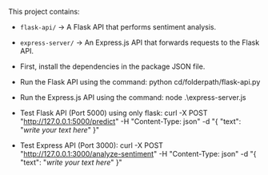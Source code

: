 This project contains:
- `flask-api/` → A Flask API that performs sentiment analysis.
- `express-server/` → An Express.js API that forwards requests to the Flask API.

- First, install the dependencies in the package JSON file.
- Run the Flask API using the command: python cd/folderpath/flask-api.py
- Run the Express.js API using the command: node .\express-server.js

- Test Flask API (Port 5000) using only flask: curl -X POST "http://127.0.0.1:5000/predict" -H "Content-Type: json" -d "{ \"text\": \"_write your text here_\" }"
- Test Express API (Port 3000): curl -X POST "http://127.0.0.1:3000/analyze-sentiment" -H "Content-Type: json" -d "{ \"text\": \"_write your text here_\" }"


